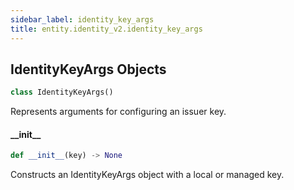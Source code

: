 ```yaml
---
sidebar_label: identity_key_args
title: entity.identity_v2.identity_key_args
---
```


## IdentityKeyArgs Objects

```python
class IdentityKeyArgs()
```

Represents arguments for configuring an issuer key.

#### \_\_init\_\_

```python
def __init__(key) -> None
```

Constructs an IdentityKeyArgs object with a local or managed key.


